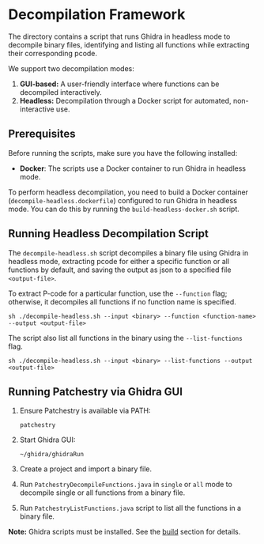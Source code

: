 # Decompilation Framework

The directory contains a script that runs Ghidra in headless mode to
decompile binary files, identifying and listing all functions while
extracting their corresponding pcode.

We support two decompilation modes:

1. **GUI-based:** A user-friendly interface where functions can be decompiled interactively.
2. **Headless:** Decompilation through a Docker script for automated, non-interactive use.

## Prerequisites

Before running the scripts, make sure you have the following installed:

- **Docker**: The scripts use a Docker container to run Ghidra in headless mode.

To perform headless decompilation, you need to build a Docker container (`decompile-headless.dockerfile`) configured to run Ghidra in headless mode. You can do this by running the `build-headless-docker.sh` script.

## Running Headless Decompilation Script

The `decompile-headless.sh` script decompiles a binary file using Ghidra
in headless mode, extracting pcode for either a specific function or all
functions by default, and saving the output as json to a specified file `<output-file>`.

To extract P-code for a particular function, use the `--function` flag; otherwise,
it decompiles all functions if no function name is specified.

```sh ./decompile-headless.sh --input <binary> --function <function-name> --output <output-file> ```

The script also list all functions in the binary using the `--list-functions` flag.

```sh ./decompile-headless.sh --input <binary> --list-functions --output <output-file> ```

## Running Patchestry via Ghidra GUI

1. Ensure Patchestry is available via PATH:
    ```shell
    patchestry
    ```

2. Start Ghidra GUI:
    ```shell
    ~/ghidra/ghidraRun
    ```

3. Create a project and import a binary file.

4. Run `PatchestryDecompileFunctions.java` in `single` or `all` mode to decompile single or all functions from a binary file.

5. Run `PatchestryListFunctions.java` script to list all the functions in a binary file.

**Note:** Ghidra scripts must be installed. See the [build](build.md) section for details.
